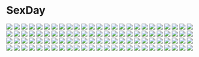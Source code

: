 # SexDay
![](https://konachan.com/jpeg/a27c4e244a837a713fec807e019158e4/Konachan.com%20-%20228288%20animal%20apple%20candy%20cat%20chu_%28huaha1320%29%20emilia_%28re%3Azero%29%20food%20fruit%20gray_hair%20headdress%20japanese_clothes%20pointed_ears%20puck%20purple_eyes%20white%20yukata.jpg)
![](https://konachan.com/jpeg/ebced0f9506ee4aaa210566013f5ce90/Konachan.com%20-%20196195%20blue_eyes%20brown_hair%20candy%20chocolate%20idolmaster%20igakusei%20long_hair%20necklace%20school_uniform%20shibuya_rin%20skirt%20thighhighs%20tie%20valentine.jpg)
![](https://konachan.com/jpeg/da2e139a6e4f5c1eb79f119eb5ef7ba7/Konachan.com%20-%20106636%20brown_hair%20feathers%20hat%20himorogi%20red_eyes%20shameimaru_aya%20short_hair%20touhou%20tree%20watermark%20wings%20yasuyuki.jpg)
![](https://konachan.com/jpeg/087461e15c0b18ecf1e3557c46b7f1a8/Konachan.com%20-%20255272%20akasabi_risa%20akio%20aoi_tori%20breasts%20brown_hair%20camera%20dress%20elbow_gloves%20game_cg%20gloves%20long_hair%20purple_software.jpg)
![](https://konachan.com/jpeg/337f8ecd9f7fcfcb6e633dd14e739972/Konachan.com%20-%2055269%20maid%20nogisaka_motoka%20yosuga_no_sora.jpg)
![](https://konachan.com/jpeg/861457d3bf66a4b3d3b3388f6e85329d/Konachan.com%20-%20229906%20anthropomorphism%20anus%20black_hair%20blush%20breasts%20censored%20close%20haruna_%28kancolle%29%20headband%20long_hair%20navel%20nipples%20nude%20pussy%20red_eyes%20spread_legs%20tears.jpg)
![](https://konachan.com/jpeg/1317a48b5dba6208f1c16f8b28f8b682/Konachan.com%20-%20124502%20animal_ears%20ass%20black_hair%20blush%20breasts%20brown_eyes%20brown_hair%20catgirl%20cleavage%20fang%20kimono%20long_hair%20original%20pink_hair%20red_eyes%20syroh%20tail%20wink.jpg)
![](https://konachan.com/image/4bc37b73c050ab7afb55f8fa342841c0/Konachan.com%20-%2058565%20chan%C3%97co%20gray%20neon_genesis_evangelion%20soryu_asuka_langley.jpg)
![](https://konachan.com/image/7d925169022a584b0f3bc37db2323d73/Konachan.com%20-%20157325%20barefoot%20blonde_hair%20horns%20hoshiguma_yuugi%20japanese_clothes%20madcocoon%20moon%20touhou.jpg)
![](https://konachan.com/jpeg/c5b25d8975c6c1b18db454441d5b9db7/Konachan.com%20-%20275984%20bandaid%20hat%20kneehighs%20kurokuma_%28kuro_kumagaya%29%20loli%20original%20pink_eyes%20pink_hair%20ponytail%20school_uniform%20short_hair%20skirt%20stars%20teddy_bear.jpg)
![](https://konachan.com/image/37d15c2fa566f26097f1e40fcde13d53/Konachan.com%20-%208115%20tagme.jpg)
![](https://konachan.com/jpeg/a6d9d39758505a848ac355de80150740/Konachan.com%20-%20209102%20bandage%20bed%20black_hair%20breasts%20danua%20granblue_fantasy%20horns%20long_hair%20nipples%20nude%20pointed_ears%20puchipiiman%20red_eyes%20wink.jpg)
![](https://konachan.com/image/b8fc4292f7d7d7512437b53370862c66/Konachan.com%20-%2054539%20animal%20bakemonogatari%20cat%20glasses%20hanekawa_tsubasa%20monogatari_%28series%29.jpg)
![](https://konachan.com/image/171fea1cdd49158e3fb5533d80df72c4/Konachan.com%20-%20115979%20sanya_v_litvyak%20school_swimsuit%20strike_witches%20swimsuit.jpg)
![](https://konachan.com/image/b45396786119effd9c0a2bc8ca000451/Konachan.com%20-%2069202%20darker_than_black%20hei%20monochrome.jpg)
![](https://konachan.com/jpeg/70adb8595486f2d4f1bff88f850a674a/Konachan.com%20-%20147298%20beach%20game_cg%20kiss%20koiiro_marriage%20maid%20marmalade%20murakami_suigun%20purple_hair%20sunset%20takamiya_kuon.jpg)
![](https://konachan.com/jpeg/c31f9eec955cfcbc7942aa723516b82d/Konachan.com%20-%20251962%20anthropomorphism%20aqua_eyes%20blush%20breasts%20gloves%20gray_hair%20jack_dempa%20kantai_collection%20navel%20nipples%20nude%20pussy%20third-party_edit%20uncensored%20wet%20white.jpg)
![](https://konachan.com/jpeg/ae5f6a2f1e36cf2bee334ea23b793f45/Konachan.com%20-%20186328%20animal%20ass%20ball%20beach%20bikini%20breasts%20bubbles%20cat%20cleavage%20clouds%20food%20ice_cream%20long_hair%20navel%20popsicle%20sideboob%20sky%20swimsuit%20tail%20tree%20water%20wet.jpg)
![](https://konachan.com/image/6dfeb3b0af39695027c563fe4f583dac/Konachan.com%20-%20200734%20armor%20gray%20gray_hair%20gun%20long_hair%20mechagirl%20original%20red_eyes%20shou_mai%20signed%20sword%20thighhighs%20twintails%20weapon.jpg)
![](https://konachan.com/image/8d37145fc0789d1b4be9f8fc05c69c59/Konachan.com%20-%2014856%20katana%20ninja%20ninjai%20snow%20sword%20weapon%20white.jpg)
![](https://konachan.com/jpeg/523aed1598bfc2eff8f36d1e33f302a8/Konachan.com%20-%20307232%20annin_doufu%20hisakawa_hayate%20idolmaster%20idolmaster_cinderella_girls%20idolmaster_cinderella_girls_starlight_stage%20tagme_%28character%29.jpg)
![](https://konachan.com/image/c6361f80cdf1bd250993fa6b8b283bba/Konachan.com%20-%2081991%20final_fantasy%20final_fantasy_xiii%20green_eyes%20necklace%20oerba_dia_vanille%20pink_hair%20white.jpg)
![](https://konachan.com/jpeg/179e14fb3e1a00bfb6bacde4eddca96b/Konachan.com%20-%2089678%20clochette%20kageura_tomo%20kamikaze_explorer%20kongou_mio%20oshiki_hitoshi%20scan%20yuutenji_mishio.jpg)
![](https://konachan.com/jpeg/1785ae1d8c5f4f796a8f505d87ecf187/Konachan.com%20-%20297018%20azur_lane%20bra%20braids%20breasts%20cleavage%20fukuda_shuushi%20garter_belt%20gray_hair%20headdress%20long_hair%20panties%20purple_eyes%20stockings%20thighhighs%20underwear.jpg)
![](https://konachan.com/jpeg/b5a173335d8ed893d57c0cca6bba10fe/Konachan.com%20-%20294739%202girls%20azur_lane%20ball%20breasts%20brown_eyes%20cleavage%20pola_%28azur_lane%29%20purple_eyes%20purple_hair%20red_hair%20scan%20shirt%20short_hair%20swimsuit%20twintails%20white.jpg)
![](https://konachan.com/image/613de502b38ec20dceb4b91baa9c62f1/Konachan.com%20-%20164193%202girls%20barefoot%20bikini%20blush%20glasses%20gray_hair%20green_eyes%20kuuko%20long_hair%20nyaruko%20red_eyes%20red_hair%20scan%20sideboob%20swimsuit%20twintails%20yuri.jpg)
![](https://konachan.com/jpeg/f98ea34f300bf07a4f75e18d760550ab/Konachan.com%20-%2082626%20blue_eyes%20blue_hair%20clouds%20flowers%20hatsune_miku%20minami_haruya%20swimsuit%20twintails%20vocaloid%20water%20wet.jpg)
![](https://konachan.com/jpeg/db66a3e27d630d39a5d027a6c32e5dc5/Konachan.com%20-%20241667%202girls%20aqua_eyes%20blush%20breasts%20brown_hair%20instrument%20kneehighs%20kousaka_honoka%20nishikino_maki%20piano%20red_hair%20school_uniform%20short_hair%20shoujo_ai%20skirt.jpg)
![](https://konachan.com/jpeg/fa0e6b7e8dbdb308c5a9c0cf03f16460/Konachan.com%20-%20157258%20ass%20blush%20green_eyes%20green_hair%20harigane_shinshi%20panties%20school_uniform%20touhou%20underwear%20wriggle_nightbug.jpg)
![](https://konachan.com/image/628311d07788a92526704717ac514122/Konachan.com%20-%20188328%20card_captor_sakura%20kinomoto_sakura%20moai%20thighhighs.jpg)
![](https://konachan.com/image/ce7e4396404f52edbbdb999f040fbc68/Konachan.com%20-%2075462%20autumn%20barefoot%20blush%20breasts%20cum%20leaves%20nipples%20ns%20purple_hair%20pussy%20red_eyes%20short_hair%20touhou%20yasaka_kanako.jpg)
![](https://konachan.com/jpeg/9bec73188e39b9dff14a13dbee20ab95/Konachan.com%20-%20176317%202girls%20game_cg%20kirimiya_sally%20long_hair%20nanase_meruchi%20ophelia_lancaster%20pink_hair%20purple_eyes%20red_hair%20twintails%20windmill_%28company%29.jpg)
![](https://konachan.com/jpeg/f4a2e723e18a676ff5dca6131afc1996/Konachan.com%20-%20265001%20clouds%20mks%20night%20nobody%20original%20scenic%20sky%20stars.jpg)
![](https://konachan.com/image/155b362b28daf6644fa90fdbf13fe1d7/Konachan.com%20-%20141047%20blue_eyes%20blush%20book%20flowers%20long_hair%20pini%20purple_hair.jpg)
![](https://konachan.com/image/b7a345251318788a66e2a0fd64eb064a/Konachan.com%20-%2028907%20suzumiya_haruhi%20suzumiya_haruhi_no_yuutsu.jpg)
![](https://konachan.com/jpeg/3a52ebbab1db05297b36a811335412df/Konachan.com%20-%2064949%20blush%20bra%20green_eyes%20lala_satalin_deviluke%20long_hair%20navel%20panties%20pink_hair%20to_love_ru%20underwear%20white.jpg)
![](https://konachan.com/image/6c42cd1e921f7c87a7d6da9c42f924a0/Konachan.com%20-%2061517%20animal%20cat%20chibi%20kousaka_junpei%20mizuno_kaede%20nyamsas%20nyan_koi%21%20tashite.jpg)
![](https://konachan.com/image/460da3319ea335b162e0c450cf232b4e/Konachan.com%20-%20184921%20gumi%20vocaloid%20yirlh_%28ayinyin%29.jpg)
![](https://konachan.com/image/ced218b5fb99ac36199a46ef3c3a1f38/Konachan.com%20-%20252702%20autumn%20brown_hair%20dress%20landscape%20long_hair%20pointed_ears%20reflection%20scenic%20summer_dress%20tagme_%28artist%29%20tree%20water.jpg)
![](https://konachan.com/jpeg/c4556138c06270ba0fc82115cade2d3c/Konachan.com%20-%20304028%20ass%20bell%20black_hair%20blush%20bondage%20bra%20chain%20collar%20long_hair%20nopan%20original%20sakura_shiho_%28shihoncake%29%20thighhighs%20underwear.jpg)
![](https://konachan.com/jpeg/635665508fce931428c15724419f8698/Konachan.com%20-%20130254%20clouds%20dusk_dawn%20headphones%20moon%20night%20tagme%20thighhighs.jpg)
![](https://konachan.com/image/be05259c2c2209d1f546d6585d303581/Konachan.com%20-%2064517%20korie_riko%20panties%20striped_panties%20supreme_candy%20tagme%20thighhighs%20underwear%20witch.jpg)
![](https://konachan.com/jpeg/bc3e970d754eca1cf51e9400c198a98a/Konachan.com%20-%20242070%20brown_eyes%20brown_hair%20clouds%20dress%20kinta_%28distortion%29%20original%20short_hair%20sky%20waifu2x.jpg)
![](https://konachan.com/image/47be8e5b9741817676fa55d4e0d0dfc2/Konachan.com%20-%2047784%20biyori%20boots%20braids%20dress%20fairy%20food%20fruit%20garter%20group%20hat%20headdress%20long_hair%20mifuyu%20nagiko%20sairi%20shorts%20skirt%20tail%20tree%20wink%20wristwear%20yoriko.jpg)
![](https://konachan.com/image/1aebdf228de1599bce5f0a5c103d9a4f/Konachan.com%20-%20212495%202girls%20akemi_homura%20black_hair%20bow_%28weapon%29%20gloves%20kaname_madoka%20long_hair%20pantyhose%20pink_hair%20ruins%20swd3e2%20ultimate_madoka%20watermark%20weapon.jpg)
![](https://konachan.com/image/e9563d48bdaf1296465a021c62da2b6d/Konachan.com%20-%2029203%20littlewitch%20oyari_ashito.jpg)
![](https://konachan.com/jpeg/a3e4f8f71ec40021a02fb099a82eb2f0/Konachan.com%20-%20237854%20brown_eyes%20glasses%20gradient%20nagato_yuki%20nagato_yuki-chan_no_shoushitsu%20purple_hair%20puyo%20short_hair%20shorts%20suzumiya_haruhi_no_yuutsu.jpg)
![](https://konachan.com/image/f8a03bb25a0ef55f4424491477e8b004/Konachan.com%20-%20272877%20aliasing%20armor%20blonde_hair%20blood%20blue_eyes%20dark%20dark_souls%20fire%20goblin_slayer%21%20kan_%28aaaaari35%29%20long_hair%20male%20parody%20staff%20sword%20weapon.jpg)
![](https://konachan.com/image/c13909b8c4463a26c2d1c6d92ded93f6/Konachan.com%20-%2042442%20chu_chu_idol%20chu_x_chu%20pointed_ears.jpg)
![](https://konachan.com/image/dcbcbdc058aa4e42be24ac0b46de9997/Konachan.com%20-%2094049%20blue_eyes%20blue_hair%20blush%20boots%20clouds%20gloves%20mahou_shoujo_madoka_magica%20miki_sayaka%20mirai_%28macharge%29%20short_hair%20sky%20thighhighs.jpg)
![](https://konachan.com/jpeg/b693271ef20411f8ef409a35f2216e9b/Konachan.com%20-%20297748%20anus%20armor%20breasts%20byleth_%28female%29%20censored%20ei1han%20fire_emblem%20masturbation%20nipples%20pussy%20sketch%20vibrator.jpg)
![](https://konachan.com/jpeg/69ce9be5b342053ad34f8415c1f0db8a/Konachan.com%20-%2029990%20akiiro_renka%20bikini%20purple_software%20scan%20sera_kasumi%20swimsuit%20topless%20yuuki_makoto.jpg)
![](https://konachan.com/image/770da1e3a470248347bce0ebfaa260c2/Konachan.com%20-%2071941%20dragon%20loli%20nigihayami_kohakunushi%20ogino_chihiro%20sen_to_chihiro_no_kamikakushi.jpg)
![](https://konachan.com/image/213574c4d177703a135ff14c38f351b4/Konachan.com%20-%2070357%20blonde_hair%20blue_eyes%20brown_eyes%20brown_hair%20dress%20group%20hat%20long_hair%20miko%20purple_eyes%20purple_hair%20ribbons%20short_hair%20touhou%20witch%20yellow_eyes.jpg)
![](https://konachan.com/image/ccfd1c103153334a304a327963622fd4/Konachan.com%20-%20118153%20bed%20dress%20green_eyes%20green_hair%20gumi%20jpeg_artifacts%20kanipanda%20panties%20short_hair%20underwear%20vocaloid.jpg)
![](https://konachan.com/image/11d3fa7c89aafe986ab34c037e192c71/Konachan.com%20-%20191729%20hen_koi_ooyoso_kuro_rekishi%20jpeg_artifacts%20kamimura_chizuru%20purple_eyes%20school_uniform%20tagme_%28artist%29%20white_hair.jpg)
![](https://konachan.com/jpeg/62805986e629ad080d81447aa430b2d2/Konachan.com%20-%20199710%20apple%20braids%20brown_hair%20candy%20festival%20food%20fruit%20game_cg%20headband%20long_hair%20male%20purple_eyes%20purple_hair%20short_hair%20summer%20syroh%20yukata.jpg)
![](https://konachan.com/image/a857429fdeb6aca48b45c4939d8227a7/Konachan.com%20-%2072935%20animal_ears%20brown_hair%20bunnygirl%20chibi%20inaba_tewi%20short_hair%20touhou%20white%20yume_shokunin.jpg)
![](https://konachan.com/image/92b044909949c76fb21518e234af584c/Konachan.com%20-%20245564%20all_male%20braids%20headband%20long_hair%20male%20necklace%20orange_eyes%20red_hair%20ribbons%20staff%20tagme_%28artist%29.jpg)
![](https://konachan.com/jpeg/48ba22de3aa546eb35f80cbcf05df271/Konachan.com%20-%20211399%202girls%20breasts%20cleavage%20fubuki_%28onepunch_man%29%20green_hair%20japanese_clothes%20kimono%20necklace%20nikek96%20onepunch_man%20short_hair%20tatsumaki_%28onepunch_man%29.jpg)
![](https://konachan.com/image/84020ce696e930d36bb5bc547f161f62/Konachan.com%20-%20264788%20aqua_eyes%20blue_eyes%20blue_hair%20blush%20bow%20brown_eyes%20brown_hair%20clouds%20group%20hat%20long_hair%20miko_fly%20navel%20signed%20skirt%20sky%20wet%20white%20white_hair%20wink.jpg)
![](https://konachan.com/image/2f85fed9fc96bb679dd89ab63ba49ab3/Konachan.com%20-%2010957%20animal%20animal_ears%20blush%20bow%20bunny%20foxgirl%20iori_%28tail_tale%29%20long_hair%20min%20multiple_tails%20purple_hair%20soro%20tail%20tail_tale%20watermark%20yellow_eyes.jpg)
![](https://konachan.com/jpeg/71f6d318dd7694df64db44b07bcf4a13/Konachan.com%20-%20306449%202girls%20blush%20breasts%20cleavage%20cropped%20dark_skin%20green_eyes%20guitar%20instrument%20kiss%20long_hair%20microphone%20original%20short_hair%20tie%20vana%20white_hair%20yuri.jpg)
![](https://konachan.com/jpeg/8d10d2119a50bd9332bc9357797bd2d0/Konachan.com%20-%20215729%202girls%20black_hair%20blonde_hair%20bow%20glasses%20kneehighs%20long_hair%20noricopo_%28nori0w0%29%20original%20red_eyes%20school_uniform%20skirt.jpg)
![](https://konachan.com/image/1e90a7b39aa88ecf534f0e7117c9bf21/Konachan.com%20-%20111349%20game_cg%20kikurage%20kimi_wo_aogi_otome_wa_hime_ni%20long_hair%20no_bra%20nopan%20open_shirt%20purple_eyes%20washio_rin.jpg)
![](https://konachan.com/image/fe687f3f1a888a1ccdb8a46e6c342b9f/Konachan.com%20-%20184362%20anthropomorphism%20bed%20headband%20long_hair%20niwatori_kokezou%20panties%20panty_pull%20school_uniform%20twintails%20underwear%20watermark%20white_hair%20yellow_eyes.jpg)
![](https://konachan.com/jpeg/3dabc97a5b3b9295972f62607c6d1176/Konachan.com%20-%2019509%20black%20blonde_hair%20blue_eyes%20gun%20hellsing%20seras_victoria%20weapon.jpg)
![](https://konachan.com/image/c6b0ffd41d9bae0496966c9e85dc0701/Konachan.com%20-%20177663%20bandaid%20bow_%28weapon%29%20bra%20breasts%20brown_eyes%20brown_hair%20cleavage%20kaga_%28kancolle%29%20navel%20open_shirt%20petals%20sa_%28h28085%29%20underwear%20weapon%20wet.jpg)
![](https://konachan.com/image/c69ef04cdd38cf45edd924bda6e29a93/Konachan.com%20-%205639%20bicolored_eyes%20close%20rozen_maiden%20suiseiseki%20vector.jpg)
![](https://konachan.com/image/f00370836e8f32c8f930af4b59163c04/Konachan.com%20-%2017016%20andou_mahoro%20mahoromatic.jpg)
![](https://konachan.com/jpeg/3486765a10d8aa496c42a1ec8e90ed8b/Konachan.com%20-%20132363%20akatsuki-works%20barefoot%20bikini%20blush%20breasts%20brown_hair%20fingering%20game_cg%20honoue_maki%20nipples%20purple_eyes%20saeki_hokuto%20spread_legs%20swimsuit%20water%20wet.jpg)
![](https://konachan.com/image/4da25c29c84949b64d90329b3f8f486f/Konachan.com%20-%2027013%20blue_eyes%20blush%20cosplay%20hiiragi_kagami%20japanese_clothes%20long_hair%20lucky_star%20miko%20parody%20purple%20purple_hair%20ribbons%20touhou%20zoom_layer.jpg)
![](https://konachan.com/jpeg/ff30113eff29cf5eeb123d1ebf56782d/Konachan.com%20-%20119344%20alice_margatroid%20blonde_hair%20blue_hair%20blush%20brown_hair%20cat_smile%20hakurei_reimu%20japanese_clothes%20miko%20red_eyes%20short_hair%20touhou%20white.jpg)
![](https://konachan.com/jpeg/d9f2ff8e1b83eba127eea556425a55c5/Konachan.com%20-%20198450%20aircraft%20anthropomorphism%20bow_%28weapon%29%20boyogo%20brown_eyes%20brown_hair%20combat_vehicle%20headband%20kantai_collection%20long_hair%20ponytail%20signed%20sky%20weapon.jpg)
![](https://konachan.com/jpeg/8d7505654cf40e56cd90a0fff50b48a8/Konachan.com%20-%2026295%20aloe%20blue%20quiz_magic_academy%20red_hair%20thighhighs.jpg)
![](https://konachan.com/jpeg/1ff4816a5c6b694f317cb189c6d5bf22/Konachan.com%20-%20263620%20baffu%20book%20breasts%20brown_hair%20cleavage%20close%20idolmaster%20idolmaster_cinderella_girls%20long_hair%20necklace%20sagisawa_fumika.jpg)
![](https://konachan.com/image/3fc96bd776d67e8671fc6b65eead35db/Konachan.com%20-%20114462%20bloomers%20blush%20fang%20hakamada_hinata%20loli%20maid%20minato_tomoka%20misawa_maho%20ro-kyu-bu%21.jpg)
![](https://konachan.com/image/42e13e39617491f8fc921e9385605af2/Konachan.com%20-%2086477%20animal%20anthropomorphism%20axis_powers_hetalia%20bat%20boots%20chain%20choker%20dress%20flowers%20goth-loli%20iceland_%28hetalia%29%20lolita_fashion%20lotus%20realistic.jpg)
![](https://konachan.com/jpeg/1f1c4afbb8a62b9626dbd53dc027c925/Konachan.com%20-%20193607%20blonde_hair%20bra%20breasts%20chien%20christmas%20cleavage%20gakuen_butou_no_folklore%20jougen%20long_hair%20oki_tsubomi%20open_shirt%20panties%20signed%20thighhighs%20underwear.jpg)
![](https://konachan.com/image/0d0e0d596b02350582baf18b1acf4baf/Konachan.com%20-%2045314%20breasts%20ef%20ef_a_fairy_tale_of_the_two%20eyepatch%20nanao_naru%20open_shirt%20panties%20shindou_chihiro%20underwear.jpg)
![](https://konachan.com/image/781c0d18f984a1ba18467ad51bf6bf26/Konachan.com%20-%20122738%20bikini%20breasts%20cleavage%20food%20ice_cream%20nami%20one_piece%20swimsuit.jpg)
![](https://konachan.com/image/2eba8dbc4603529966b797c0b2252a40/Konachan.com%20-%2014677%20eva-01%20neon_genesis_evangelion.jpg)
![](https://konachan.com/jpeg/45d57fc3f83f6e21cc8ea6a19980fcb8/Konachan.com%20-%2031274%20bikini%20game_cg%20lyrical_lyric%20marmalade%20mikeou%20swimsuit%20takami_rin.jpg)
![](https://konachan.com/image/471b76dcfab79dc4c1639679efb76328/Konachan.com%20-%2047745%202girls%20armor%20blonde_hair%20blue_eyes%20braids%20breasts%20cleavage%20elina%20queen%27s_blade%20reina%20short_hair.jpg)
![](https://konachan.com/image/b1621e31d845f98c0b8336845d74d7d2/Konachan.com%20-%20172289%20fyuria%20gloves%20gray_hair%20long_hair%20necklace%20pointed_ears%20purple_eyes%20record_of_agarest_war%20tagme_%28artist%29%20twintails%20weapon%20wet.jpg)
![](https://konachan.com/image/29e2c20d45f4a261a705db5ddd32ec69/Konachan.com%20-%2038088%20animal_ears%20bikini%20catgirl%20francesca_lucchini%20loli%20miyafuji_yoshika%20strike_witches%20swimsuit%20yamakawa_kouji.jpg)
![](https://konachan.com/jpeg/5419f3f259f330316c9919e0cd6e3ec2/Konachan.com%20-%20139800%20animal_ears%20black_hair%20breast_grab%20breasts%20catgirl%20dark_skin%20nipples%20panties%20panty_pull%20tail%20thighhighs%20topless%20underwear%20white_hair%20yuri.jpg)
![](https://konachan.com/jpeg/b72123ff094efd6ad17cbc28af90b55b/Konachan.com%20-%20257319%20christmas%20dearrose%20merc_storia.jpg)
![](https://konachan.com/image/e5a64971a16ef4b8f1e17e35a4c36a12/Konachan.com%20-%2055755%20blue_hair%20himukai_kyousuke%20orihara_ai%20owarinaki_natsu_towa_naru_shirabe%20purple_eyes%20see_through%20short_hair%20wet.jpg)
![](https://konachan.com/jpeg/d68e17a5a4c13b0c40b2307c55147ceb/Konachan.com%20-%20163464%20bow%20fire%20fujiwara_no_mokou%20long_hair%20red_eyes%20shirt%20shuzi%20touhou%20white_hair%20wings.jpg)
![](https://konachan.com/image/7ab3332c89383fb97de227e7ce1601b9/Konachan.com%20-%20286484%202girls%20ao_no_neko%20aqua_eyes%20bikini%20black_hair%20blush%20cropped%20flat_chest%20gloves%20green_eyes%20headdress%20loli%20long_hair%20original%20swimsuit%20wristwear.jpg)
![](https://konachan.com/jpeg/dea3caedbf0b93b4c552cfebfc055303/Konachan.com%20-%20167768%20bed%20black_hair%20blush%20bow%20bra%20breasts%20cameltoe%20game_cg%20headband%20long_hair%20marmalade%20naruse_hirofumi%20nipples%20panties%20red_eyes%20thighhighs%20underwear%20wet.jpg)
![](https://konachan.com/image/e1ed93fb09ed7f1b6914184073bd8960/Konachan.com%20-%2088761%20breasts%20gokou_ruri%20headband%20long_hair%20nipples%20ore_no_imouto_ga_konna_ni_kawaii_wake_ga_nai%20sadakofxe.jpg)
![](https://konachan.com/image/aa8cc77f033b6572bfc80c7bd5c9d943/Konachan.com%20-%20122807%20game_cg%20kitahara_haruki%20male%20ogiso_setsuna%20white_album_2.jpg)
![](https://konachan.com/image/cce4a13468ef45cebefad266b09c7b12/Konachan.com%20-%20135335%20anus%20ass%20blush%20censored%20green_eyes%20ikaros%20kikurage%20panties%20pink_hair%20pussy%20pussy_juice%20sora_no_otoshimono%20thighhighs%20underwear%20wings.jpg)
![](https://konachan.com/jpeg/734d3653f7c32c1d85e5dc359448e2c4/Konachan.com%20-%20205636%20bed%20blue_eyes%20gray_hair%20long_hair%20ooji_romu%20original%20panties%20ristorante%20school_uniform%20skirt_lift%20spread_legs%20thighhighs%20twintails%20underwear.jpg)
![](https://konachan.com/image/77d3e9ec74c8a9b387257e615d0e0eb6/Konachan.com%20-%2072867%20black_eyes%20black_hair%20blush%20bondage%20breasts%20censored%20collar%20cum%20dildo%20long_hair%20navel%20nipples%20nude%20original%20pussy%20sayori%20spread_legs%20thighhighs.jpg)
![](https://konachan.com/image/072a1d2d2cd49610e14e197ea80f3b8b/Konachan.com%20-%20178195%20armor%20dualscreen%20katana%20milotic%20pokemon%20samurai%20signed%20sword%20themesmer_%28artist%29%20water%20weapon.jpg)
![](https://konachan.com/jpeg/ef91372ce07463f299725335361df132/Konachan.com%20-%20254564%20aliasing%20ass%20blonde_hair%20breasts%20elbow_gloves%20gloves%20green_eyes%20nyanmaru%20panties%20short_hair%20skirt%20striped_panties%20thighhighs%20underwear%20white.jpg)
![](https://konachan.com/image/122bd6b94b0f713e1d1a827fddd67323/Konachan.com%20-%20211755%20all_male%20anthropomorphism%20black_hair%20flowers%20gloves%20japanese_clothes%20katana%20leaves%20male%20nokaku%20short_hair%20sword%20torn_clothes%20touken_ranbu%20water%20weapon.jpg)
